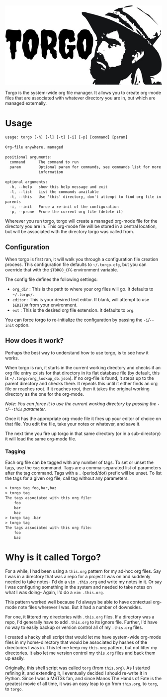 <p align="center"><img src="torgo.jpg" /></p>

Torgo is the system-wide org file manager. It allows you to create org-mode
files that are associated with whatever directory you are in, but which are
managed externally.

# Usage

```
usage: torgo [-h] [-l] [-t] [-i] [-p] [command] [param]

Org-file anywhere, managed

positional arguments:
  command      The command to run
  param        Optional param for commands, see commands list for more
               information

optional arguments:
  -h, --help   show this help message and exit
  -l, --list   List the commands available
  -t, --this   Use 'this' directory, don't attempt to find org file in parents
  -i, --init   Force a re-init of the configuration
  -p, --prune  Prune the current org file (delete it)
```

Wherever you run torgo, torgo will create a managed org-mode file for the
directory you are in. This org-mode file will be stored in a central location,
but will be associated with the directory torgo was called from.

## Configuration

When torgo is first ran, it will walk you through a configuration file
creation process. This configuration file defaults to `~/.torgo.cfg`, but you
can override that with the `$TORGO_CFG` environment variable.

The config file defines the following settings:

* `org_dir` : This is the path to where your org files will go. It defaults
to `~/.torgo/`.
* `editor` : This is your desired text editor. If blank, will attempt to use
`$EDITOR` from your environment.
* `ext` : This is the desired org file extension. It defaults to `org`.

You can force torgo to re-initialize the configuration by passing the
`-i`/`--init` option.

## How does it work?

Perhaps the best way to understand how to use torgo, is to see how it works.

When torgo is run, it starts in the current working directory and checks if
an org file entry exists for that directory in its flat database file (by
default, this is `~/.torgo/org_lookup_db.json`). If no org-file is found, it
steps up to the parent directory and checks there. It repeats this until it
either finds an org file or reaches root. If it reaches root, then it takes
the original working directory as the one for the org-mode.

*Note: You can force it to use the current working directory by passing the
`-t`/`--this` parameter.*

Once it has the appropriate org-mode file it fires up your editor of choice
on that file. You edit the file, take your notes or whatever, and save it.

The next time you fire up torgo in that same directory (or in a sub-directory)
it will load the same org-mode file.

### Tagging

Each org file can be tagged with any number of tags. To set or unset the tags,
use the `tag` command. Tags are a comma-separated list of parameters after
the tag command. Tags with a `.` (period/dot) prefix will be unset. To list
the tags for a given org file, call tag without any parameters.

```
> torgo tag foo,bar,baz
> torgo tag
The tags associated with this org file:
	foo
    bar
    baz
> torgo tag .bar
> torgo tag
The tags associated with this org file:
	foo
    baz
```

# Why is it called Torgo?

For a while, I had been using a `this.org` pattern for my ad-hoc org files.
Say I was in a directory that was a repo for a project I was on and suddenly
needed to take notes- I'd do a `vim .this.org` and write my notes in it. Or
say I was configuring something in the system and needed to take notes on
what I was doing- Again, I'd do a `vim .this.org`.

This pattern worked well because I'd always be able to have contextual org-mode
note files wherever I was. But it had a number of downsides.

For one, it littered my directories with `.this.org` files. If a directory
was a repo, I'd generally have to add `.this.org` to its ignore file. Further,
I'd have no way to easily backup or version control all of my `.this.org` files.

I created a hacky shell script that would let me have system-wide org-mode files
in my home-directory that would be associated by hashes of the directories I
was in. This let me keep my `this.org` pattern, but not litter my directories.
It also let me version control my `this.org` files and back them up easily.

Originally, this shell script was called `torg` (from `this.org`). As I started
refining it, and extending it, I eventually decided I should re-write it in
Python. Since I was a MST3k fan, and since Manos The Hands of Fate is the
greatest movie of all time, it was an easy leap to go from `this.org`, to `torg`,
to `torgo`.
